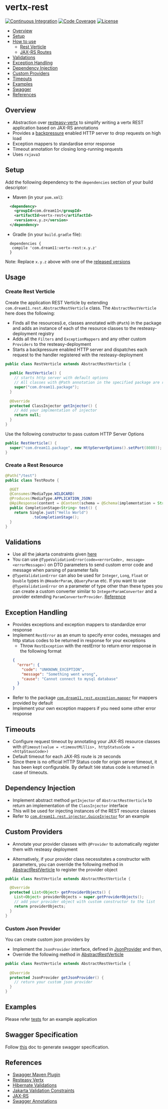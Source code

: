 # vertx-rest
[![Continuous Integration](https://github.com/dream11/vertx-rest/actions/workflows/ci.yml/badge.svg)](https://github.com/dream11/vertx-rest/actions/workflows/ci.yml)
[![Code Coverage](https://codecov.io/gh/dream11/vertx-rest/branch/master/graph/badge.svg)](https://codecov.io/gh/dream11/vertx-rest)
[![License](https://img.shields.io/badge/license-MIT-green.svg)](https://raw.githubusercontent.com/dream11/vertx-rest/master/LICENSE)

- [Overview](#overview)
- [Setup](#setup)
- [How to use](#usage)
  - [Rest Verticle](#create-rest-verticle)
  - [JAX-RS Routes](#create-a-rest-resource)
- [Validations](#validations)
- [Exception Handling](#exception-handling)
- [Dependency Injection](#dependency-injection)
- [Custom Providers](#custom-providers)
- [Timeouts](#timeouts)
- [Examples](#examples)
- [Swagger](#swagger-specification)
- [References](#references)

## Overview
- Abstraction over [resteasy-vertx](https://github.com/resteasy/resteasy/tree/main/server-adapters/resteasy-vertx) to simplify writing a
  vertx REST application based on JAX-RS annotations
- Provides a [backpressure](https://github.com/ReactiveX/RxJava/wiki/Backpressure) enabled HTTP server to drop requests on high load
- Exception mappers to standardise error response
- Timeout annotation for closing long-running requests
- Uses `rxjava3`

## Setup

Add the following dependency to the `dependencies` section of your build descriptor:

- Maven (in your `pom.xml`):
```xml
  <dependency>
    <groupId>com.dream11</groupId>
    <artifactId>vertx-rest</artifactId>
    <version>x.y.z</version>
  </dependency>
```

- Gradle (in your `build.gradle` file):
```
  dependencies {
   compile 'com.dream11:vertx-rest:x.y.z'
  }
```

Note: Replace `x.y.z` above with one of the [released versions](https://github.com/dream11/vertx-rest/releases)

## Usage

### Create Rest Verticle
Create the application REST Verticle by extending `com.dream11.rest.AbstractRestVerticle` class.
The `AbstractRestVerticle` here does the following:
* Finds all the resources(i.e, classes annotated with `@Path`) in the package and adds an instance of each of the resource classes to
  the resteasy-deployment registry
* Adds all the `Filters` and `ExceptionMappers` and any other custom `Providers` to the resteasy-deployment
* Starts a backpressure enabled HTTP server and dispatches each request to the handler registered with the resteasy-deployment

```java   
public class RestVerticle extends AbstractRestVerticle {
    
  public RestVerticle() {
    // starts http server with default options
    // All classes with @Path annotation in the specified package are registered with the router
    super("com.dream11.package"); 
  }
  
  @Override
  protected ClassInjector getInjector() {
    // Add your implmentation of injector
    return null;
  }
}
```

Use the following constructor to pass custom HTTP Server Options

```java
public RestVerticle() {
  super("com.dream11.package", new HttpServerOptions().setPort(8080)); // starts http server with provided options
}
```

### Create a Rest Resource

```java
@Path("/test")
public class TestRoute {

  @GET
  @Consumes(MediaType.WILDCARD)
  @Produces(MediaType.APPLICATION_JSON)
  @ApiResponse(content = @Content(schema = @Schema(implementation = String.class)))
  public CompletionStage<String> test() {
    return Single.just("Hello World")
            .toCompletionStage();
  }
}
```

## Validations
* Use all the jakarta constraints given [here](https://jakarta.ee/specifications/bean-validation/3.0/apidocs/jakarta/validation/constraints/package-summary.html)
* You can use `@TypeValidationError(code=<errorCode>, message=<errorMessage>)` on DTO parameters to send custom error code and message
  when parsing of parameter fails
* `@TypeValidationError` can also be used for `Integer`, `Long`, `Float` or `Double` types in `@HeaderParam`, `@QueryParam` etc. If you
  want to use `@TypeValidationError` on a parameter of type other than these types you can create a custom converter similar to `IntegerParamConverter` and a provider extending `ParamConverterProvider`. [Reference](https://blog.sebastian-daschner.com/entries/jaxrs-convert-params)

## Exception Handling
- Provides exceptions and exception mappers to standardize error response
- Implement `RestError` as an enum to specify error codes, messages and http status codes to be returned in response for your exceptions
  - Throw `RestException` with the restError to return error response in the following format
  ```json
  {
    "error": {
      "code": "UNKNOWN_EXCEPTION",
      "message": "Something went wrong",
      "cause": "Cannot connect to mysql database"
    } 
  }
  ```
- Refer to the package [`com.dream11.rest.exception.mapper`](src/main/java/com/dream11/rest/exception/mapper) for mappers provided by
  default
- Implement your own exception mappers if you need some other error response

## Timeouts
- Configure request timeout by annotating your JAX-RS resource classes with `@Timeout(value = <timeoutMillis>, httpStatusCode =
  <httpStausCode>)`
- Default timeout for each JAX-RS route is `20` seconds
- Since there is no official HTTP Status code for origin server timeout, it has been kept configurable. By default `500` status code
  is returned in case of timeouts.

## Dependency Injection
- Implement abstract method `getInjector` of `AbstractRestVerticle` to return an implementation of the `ClassInjector` interface
- This will be used for injecting instances of the REST resource classes
- Refer to [`com.dream11.rest.injector.GuiceInjector`](src/test/java/com/dream11/rest/injector/GuiceInjector.java) for an example

## Custom Providers
- Annotate your provider classes with `@Provider` to automatically register them with resteasy deployment

- Alternatively, if your provider class necessitates a constructor with parameters, you can override the following method in 
[AbstractRestVerticle](src/main/java/com/dream11/rest/AbstractRestVerticle.java) to register the provider object
```java
public class RestVerticle extends AbstractRestVerticle {

  @Override
  protected List<Object> getProviderObjects() {
    List<Object> providerObjects = super.getProviderObjects();
    // add your provider object with custom constructor to the list
    return providerObjects;
  }
}
```

### Custom Json Provider
You can create custom json providers by 
- Implement the `JsonProvider` interface, defined in [JsonProvider](src/main/java/com/dream11/rest/provider/JsonProvider.java) and then,
- Override the following method in [AbstractRestVerticle](src/main/java/com/dream11/rest/AbstractRestVerticle.java)
```java
public class RestVerticle extends AbstractRestVerticle {
  
  @Override
  protected JsonProvider getJsonProvider() {
    // return your custom json provider
  }
}
```

## Examples
Please refer [tests](/src/test/java/com/dream11/rest) for an example application

## Swagger Specification
Follow [this](/docs/swagger/swagger-generation.md) doc to generate swagger specification.

## References

* [Swagger Maven Plugin](https://github.com/swagger-api/swagger-core/tree/master/modules/swagger-maven-plugin)
* [Resteasy Vertx](https://docs.jboss.org/resteasy/docs/3.1.0.Final/userguide/html/RESTEasy_Embedded_Container.html)
* [Hibernate Validations](https://hibernate.org/validator/documentation/getting-started/)
* [Jakarta Validation Constraints](https://jakarta.ee/specifications/bean-validation/3.0/apidocs/jakarta/validation/constraints/package-summary.html)
* [JAX-RS](https://docs.oracle.com/javaee/6/tutorial/doc/gilik.html)
* [Swagger Annotations](https://github.com/swagger-api/swagger-core/wiki/Annotations)
